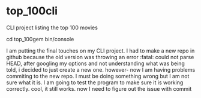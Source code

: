 # top_100cli
CLI project listing the top 100 movies


cd top_100gem
bin/console


I am putting the final touches on my CLI project.  I had to make a new 
repo in github because the old version was throwing an error :fatal: could not parse HEAD, after googling my options and not understanding what was being told, i decided to just create a new one. however- now I am having problems commiting to the new repo.  I must be doing something wrong but I am not sure what it is. I am going to test the program to make sure it is working correctly.  cool, it still works. now I need to figure out the issue with commit
